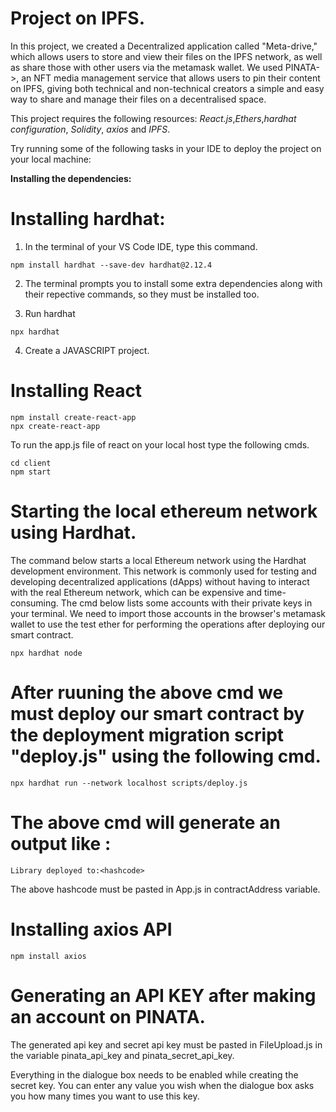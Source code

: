 # Project on IPFS.

In this project, we created a Decentralized application called "Meta-drive," which allows users to store and view their files on the IPFS network, as well as share those with other users via the metamask wallet. We used PINATA->, an NFT media management service that allows users to pin their content on IPFS, giving both technical and non-technical creators a simple and easy way to share and manage their files on a decentralised space.

This project requires the following resources: _React.js_,_Ethers_,_hardhat configuration_, _Solidity_, _axios_ and _IPFS_.

Try running some of the following tasks in your IDE to deploy the project on your local machine:

**Installing the dependencies:**

# Installing hardhat:

1. In the terminal of your VS Code IDE, type this command.

```
npm install hardhat --save-dev hardhat@2.12.4
```

2. The terminal prompts you to install some extra dependencies along with their repective commands, so they must be installed too.

3. Run hardhat

```
npx hardhat
```
4. Create a JAVASCRIPT project.

# Installing React

```
npm install create-react-app
npx create-react-app
```

To run the app.js file of react on your local host type the following cmds.

```
cd client
npm start
```

# Starting the local ethereum network using Hardhat.

The command below starts a local Ethereum network using the Hardhat development environment. This network is commonly used for testing and developing decentralized applications (dApps) without having to interact with the real Ethereum network, which can be expensive and time-consuming.
The cmd below lists some accounts with their private keys in your terminal. We need to import those accounts in the browser's metamask wallet to use the test ether for performing the operations after deploying our smart contract.

```
npx hardhat node
```

# After ruuning the above cmd we must deploy our smart contract by the deployment migration script "deploy.js" using the following cmd.

```
npx hardhat run --network localhost scripts/deploy.js
```

# The above cmd will generate an output like :

`Library deployed to:<hashcode>`

The above hashcode must be pasted in App.js in contractAddress variable.

# Installing axios API

```
npm install axios
```

# Generating an API KEY after making an account on PINATA.

The generated api key and secret api key must be pasted in FileUpload.js in the variable pinata_api_key and pinata_secret_api_key.

Everything in the dialogue box needs to be enabled while creating the secret key. You can enter any value you wish when the dialogue box asks you how many times you want to use this key.
